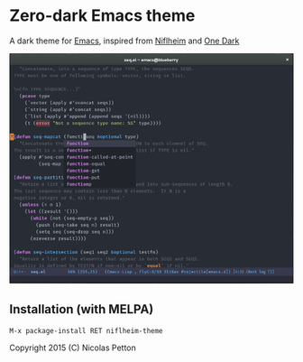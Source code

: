 Zero-dark Emacs theme
========================

A dark theme for [Emacs](https://www.gnu.org/software/emacs/), inspired from [Niflheim](https://github.com/niflheim-theme/emacs) and [One Dark](https://github.com/atom/one-dark-syntax)

![Screenshot](screenshot.png)

## Installation (with MELPA)

    M-x package-install RET niflheim-theme

Copyright 2015 (C) Nicolas Petton
